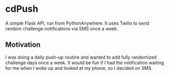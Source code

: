 # cdPush

A simple Flask API, run from PythonAnywhere.
It uses Twilio to send random challenge notifications via SMS once a week.

## Motivation
I was doing a daily push-up routine and wanted to add fully randomized challenge days once a week.
It would be fun if I had the notification waiting for me when I woke up and looked at my phone, so I decided on SMS.


